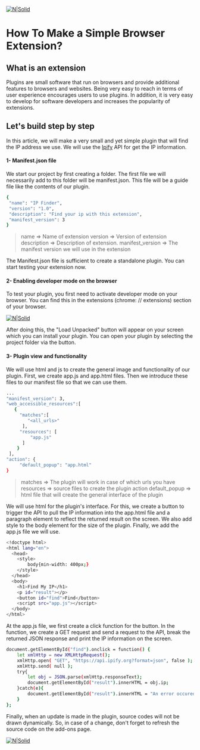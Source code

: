 [![N|Solid](http://yazilimhayati.com/medianova-tech.png)](https://www.medianova.com)

# How To Make a Simple Browser Extension?

## What is an extension

Plugins are small software that run on browsers and provide additional features to browsers and websites. Being very easy to reach in terms of user experience encourages users to use plugins. In addition, it is very easy to develop for software developers and increases the popularity of extensions. 

## Let's build step by step

In this article, we will make a very small and yet simple plugin that will find the IP address we use. We will use the
[Ipify][ipify] API for get the IP information.

#### 1- Manifest.json file

We start our project by first creating a folder. The first file we will necessarily add to this folder will be manifest.json. This file will be a guide file like the contents of our plugin.

```sh
{
 "name": "IP Finder",
 "version": "1.0",
 "description": "Find your ip with this extension",
 "manifest_version": 3
}
```
> name => Name of extension
> version => Version of extension
> description => Description of extension. 
> manifest_version => The manifest version we will use in the extension

The Manifest.json file is sufficient to create a standalone plugin. You can start testing your extension now.
#### 2- Enabling developer mode on the browser

To test your plugin, you first need to activate developer mode on your browser. You can find this in the extensions (chrome: // extensions) section of your browser.

[![N|Solid](http://yazilimhayati.com/image-1.png)](https://www.medianova.com)

After doing this, the "Load Unpacked" button will appear on your screen which you can install your plugin. You can open your plugin by selecting the project folder via the button.


#### 3- Plugin view and functionality

We will use html and js to create the general image and functionality of our plugin. First, we create app.js and app.html files. Then we introduce these files to our manifest file so that we can use them.

```sh
...
"manifest_version": 3,
"web_accessible_resources":[
   {
     "matches":[
        "<all_urls>" 
      ],
     "resources": [ 
         "app.js"
      ]
    }
 ],
"action": {
     "default_popup": "app.html"
}

```
> matches => The plugin will work in case of which urls you have
> resources => source files to create the plugin action
> default_popup => html file that will create the general interface of the plugin 

We will use html for the plugin's interface. For this, we create a button to trigger the API to pull the IP information into the app.html file and a paragraph element to reflect the returned result on the screen. We also add style to the body element for the size of the plugin.
Finally, we add the app.js file we will use.

```sh
<!doctype html>
<html lang="en">
  <head>
    <style>
        body{min-width: 400px;}
    </style>
  </head>
  <body>
    <h1>Find My IP</h1>
    <p id="result"></p>
    <button id="find">Find</button>
    <script src="app.js"></script>
  </body>
</html>

```

At the app.js file, we first create a click function for the button. In the function, we create a GET request and send a request to the API, break the returned JSON response and print the IP information on the screen.

```sh
document.getElementById("find").onclick = function() {
    let xmlHttp = new XMLHttpRequest();
    xmlHttp.open( "GET", "https://api.ipify.org?format=json", false );
    xmlHttp.send( null );
    try{
        let obj = JSON.parse(xmlHttp.responseText);
        document.getElementById("result").innerHTML = obj.ip;
    }catch(e){
        document.getElementById("result").innerHTML = "An error occured";
    }
};
```

Finally, when an update is made in the plugin, source codes will not be drawn dynamically. So, in case of a change, don't forget to refresh the source code on the add-ons page.

[![N|Solid](http://yazilimhayati.com/image-2.png)](https://www.medianova.com)



[//]: # (These are reference links used in the body of this note and get stripped out when the markdown processor does its job. There is no need to format nicely because it shouldn't be seen. Thanks SO - http://stackoverflow.com/questions/4823468/store-comments-in-markdown-syntax)

   [ipify]: <https://api.ipify.org/>
  
